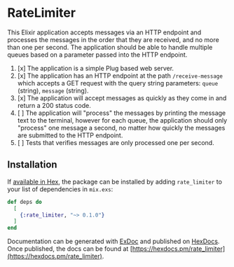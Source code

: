 # RateLimiter

This Elixir application accepts messages via an HTTP endpoint and processes the messages in the order that they are received, and no more than one per second. The application should be able to handle multiple queues based on a parameter passed into the HTTP endpoint.

1. [x] The application is a simple Plug based web server.
2. [x] The application has an HTTP endpoint at the path `/receive-message` which accepts a GET request with the query string parameters: `queue` (string), `message` (string).
3. [x] The application will accept messages as quickly as they come in and return a 200 status code.
4. [ ] The application will "process" the messages by printing the message text to the terminal, however for each queue, the application should only "process" one message a second, no matter how quickly the messages are submitted to the HTTP endpoint.
5. [ ] Tests that verifies messages are only processed one per second.

## Installation

If [available in Hex](https://hex.pm/docs/publish), the package can be installed
by adding `rate_limiter` to your list of dependencies in `mix.exs`:

```elixir
def deps do
  [
    {:rate_limiter, "~> 0.1.0"}
  ]
end
```

Documentation can be generated with [ExDoc](https://github.com/elixir-lang/ex_doc)
and published on [HexDocs](https://hexdocs.pm). Once published, the docs can
be found at [https://hexdocs.pm/rate_limiter](https://hexdocs.pm/rate_limiter).

